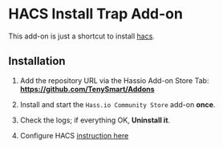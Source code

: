 # HACS Install Trap Add-on

This add-on is just a shortcut to install [hacs](https://hacs.xyz). 

## Installation
1. Add the repository URL via the Hassio Add-on Store Tab: **https://github.com/TenySmart/Addons**

2. Install and start the `Hass.io Community Store` add-on **once**. 

3. Check the logs; if everything OK, **Uninstall it**. 

4. Configure HACS [instruction here](https://hacs.xyz/docs/configuration/basic)

